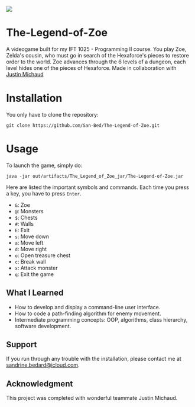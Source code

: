 ![](https://github.com/user/banner.png)
# The-Legend-of-Zoe
A videogame built for my IFT 1025 - Programming II course. You play Zoe, Zelda's cousin, who must go in search of the 
Hexaforce's pieces to restore order to the world. Zoe advances through the 6 levels of a dungeon, each level hides one of 
the pieces of Hexaforce. Made in collaboration with [Justin Michaud](https://github.com/justinmichaud5)

# Installation

You only have to clone the repository:

```
git clone https://github.com/San-Bed/The-Legend-of-Zoe.git
```

# Usage

To launch the game, simply do:

```
java -jar out/artifacts/The_Legend_of_Zoe_jar/The-Legend-of-Zoe.jar
```

Here are listed the important symbols and commands. Each time you press a key, you have to press `Enter`.

* `&`: Zoe
* `@`: Monsters
* `$`: Chests
* `#`: Walls
* `E`: Exit
* `s`: Move down
* `a`: Move left
* `d`: Move right
* `o`: Open treasure chest
* `c`: Break wall
* `x`: Attack monster
* `q`: Exit the game

## What I Learned
* How to develop and display a command-line user interface.
* How to code a path-finding algorithm for enemy movement.
* Intermediate programming concepts: OOP, algorithms, class hierarchy, software development. 

## Support

If you run through any trouble with the installation, please contact me at [sandrine.bedard@icloud.com](mailto:sandrine.bedard@icloud.com]).

## Acknowledgment
This project was completed with wonderful teammate Justin Michaud.
